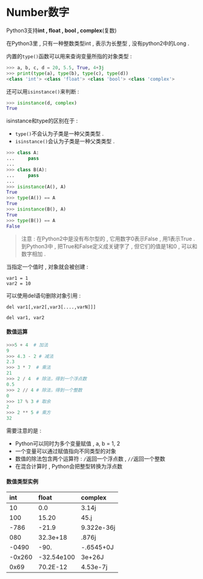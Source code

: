 # Number数字

Python3支持**int , float , bool , complex**\(复数\)

在Python3里 , 只有一种整数类型int , 表示为长整型 , 没有python2中的Long .

内置的`type()`函数可以用来查询变量所指的对象类型 :

```py
>>> a, b, c, d = 20, 5.5, True, 4+3j
>>> print(type(a), type(b), type(c), type(d))
<class 'int'> <class 'float'> <class 'bool'> <class 'complex'>
```

还可以用`isinstance()`来判断 :

```py
>>> isinstance(d, complex)
True
```

isinstance和type的区别在于 :

* `type()`不会认为子类是一种父类类型 . 
* `isinstance()`会认为子类是一种父类类型 . 

```py
>>> class A:
...     pass
...
>>> class B(A):
...     pass
...
>>> isinstance(A(), A)
True
>>> type(A()) == A
True
>>> isinstance(B(), A)
True
>>> type(B()) == A
False
```

> 注意 : 在Python2中是没有布尔型的 , 它用数字0表示False , 用1表示True . 到Python3中 , 把True和False定义成关键字了 , 但它们的值是1和0 , 可以和数字相加 .

当指定一个值时 , 对象就会被创建 :

```
var1 = 1
var2 = 10
```

可以使用del语句删除对象引用 :

```
del var1[,var2[,var3[....,varN]]]
```

```
del var1, var2
```

#### 数值运算

```py
>>>5 + 4  # 加法
9
>>> 4.3 - 2 # 减法
2.3
>>> 3 * 7  # 乘法
21
>>> 2 / 4  # 除法，得到一个浮点数
0.5
>>> 2 // 4 # 除法，得到一个整数
0
>>> 17 % 3 # 取余 
2
>>> 2 ** 5 # 乘方
32
```

需要注意的是 :

* Python可以同时为多个变量赋值 , a, b = 1, 2
* 一个变量可以通过赋值指向不同类型的对象
* 数值的除法包含两个运算符 : `/`返回一个浮点数 , `//`返回一个整数
* 在混合计算时 , Python会把整型转换为浮点数

#### 数值类型实例

| int | float | complex |
| :--- | :--- | :--- |
| 10 | 0.0 | 3.14j |
| 100 | 15.20 | 45.j |
| -786 | -21.9 | 9.322e-36j |
| 080 | 32.3e+18 | .876j |
| -0490 | -90. | -.6545+0J |
| -0x260 | -32.54e100 | 3e+26J |
| 0x69 | 70.2E-12 | 4.53e-7j |



